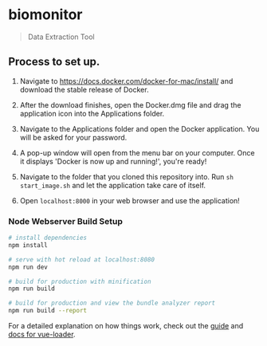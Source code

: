 # biomonitor

> Data Extraction Tool



## Process to set up.

  1. Navigate to https://docs.docker.com/docker-for-mac/install/ and download the stable release of Docker.

  2. After the download finishes, open the Docker.dmg file and drag the application icon into the Applications folder.

  3. Navigate to the Applications folder and open the Docker application. You will be asked for your password.

  4. A pop-up window will open from the menu bar on your computer.  Once it displays 'Docker is now up and running!', you're ready!

  5. Navigate to the folder that you cloned this repository into.  Run ```sh start_image.sh``` and let the application
  take care of itself.

  6. Open ```localhost:8000``` in your web browser and use the application!



### Node Webserver Build Setup

``` bash
# install dependencies
npm install

# serve with hot reload at localhost:8080
npm run dev

# build for production with minification
npm run build

# build for production and view the bundle analyzer report
npm run build --report
```

For a detailed explanation on how things work, check out the [guide](http://vuejs-templates.github.io/webpack/) and [docs for vue-loader](http://vuejs.github.io/vue-loader).
